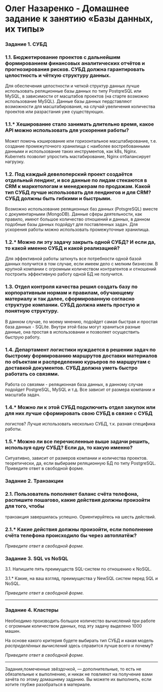 # Олег Назаренко - Домашнее задание к занятию «Базы данных, их типы»


### Задание 1. СУБД

### 1.1. Бюджетирование проектов с дальнейшим формированием финансовых аналитических отчётов и прогнозирования рисков. СУБД должна гарантировать целостность и чёткую структуру данных.

Для обеспечения целостности и четкой структур данных лучше использовать реляционные базы данных по типу PostqreSQL или MySQL, в зависимости от масштабов проектов (на старте возможно использование MySQL). Данные базы данных пердставляют возможности для масштабирования, на случай увеличения количества проектов или разрастания уже существующих.

### 1.1.* Хеширование стало занимать длительно время, какое API можно использовать для ускорения работы?

Может помочь кэширование или горизонтальное масштабирование, т.е. создание промежуточного хранилища с наиболее востребованными данными и использование таких инструментов, как k8s, Nginx. Kubernets позволит упростить мастабирование, Nginx отбалансирует нагрузку.
### 1.2. Под каждый девелоперский проект создаётся отдельный лендинг, и все данные по лидам стекаются в CRM к маркетологам и менеджерам по продажам. Какой тип СУБД лучше использовать для лендингов и для CRM? СУБД должны быть гибкими и быстрыми.
Возможно использование реляционных баз данных (PotsgreSQL) вместе с документарными (MongoDB). Данные сферы деятельности, как правило, имеют большое количество отношений и данных, в данном подобные базы данных подойдут для поставленных задач. Для ускорения работы можно использовать промежуточные хранилища.
### 1.2.* Можно ли эту задачу закрыть одной СУБД? И если да, то какой именно СУБД и какой реализацией?
Для эффективной работы заткнуть все потребности одной базой данных получится в том случае, если имеем дело с мелким бизнесом. В крупной компании с огромным количеством контрагентов и отношений построить эффективную работу одной БД не получится.

### 1.3. Отдел контроля качества решил создать базу по корпоративным нормам и правилам, обучающему материалу и так далее, сформированную согласно структуре компании. СУБД должна иметь простую и понятную структуру.
В данном случае, по моему мнению, подойдет самая быстрая и простая база данных - SQLite. Внутри этой базы могут храниться разные данные, она простая в использовании и позволяет осуществить быструю работу.

### 1.4. Департамент логистики нуждается в решении задач по быстрому формированию маршрутов доставки материалов по объектам и распределению курьеров по маршрутам с доставкой документов. СУБД должна уметь быстро работать со связями.
Работа со связями - реляционная база данных, в данному случае подойдет PostgreSQL, MySQL и т.д. Все зависит от размера компании и масштаба задач.

### 1.4.* Можно ли к этой СУБД подключить отдел закупок или для них лучше сформировать свою СУБД в связке с СУБД
логистов? Лучше использовать несколько СУБД, т.к. разная специфика работы.

### 1.5.* Можно ли все перечисленные выше задачи решить, используя одну СУБД? Если да, то какую именно?
Ситуативно, зависит от размеров компании и количества проектов. теоретически, да, если выбираем реляционную БД по типу PostgreSQL. Приведите ответ в свободной форме.

### Задание 2. Транзакции

### 2.1. Пользователь пополняет баланс счёта телефона, распишите пошагово, какие действия должны произойти для того, чтобы 
транзакция завершилась успешно. Ориентируйтесь на шесть действий.

### 2.1.* Какие действия должны произойти, если пополнение счёта телефона происходило бы через автоплатёж?

*Приведите ответ в свободной форме.*



### Задание 3. SQL vs NoSQL

3.1. Напишите пять преимуществ SQL-систем по отношению к NoSQL. 

3.1.* Какие, на ваш взгляд, преимущества у NewSQL систем перед SQL и NoSQL.

*Приведите ответ в свободной форме.*

---

### Задание 4. Кластеры

Необходимо производить большое количество вычислений при работе с огромным количеством данных, под эту задачу 
выделено 1000 машин. 

На основе какого критерия будете выбирать тип СУБД и какая модель *распределённых вычислений* 
здесь справится лучше всего и почему?

*Приведите ответ в свободной форме.*

---

Задания,помеченные звёздочкой, — дополнительные, то есть не обязательные к выполнению, и никак не повлияют на получение вами зачёта по этому домашнему заданию. Вы можете их выполнить, если хотите глубже разобраться в материале.
